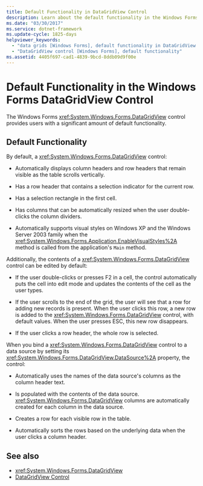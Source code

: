 ```yaml
---
title: Default Functionality in DataGridView Control
description: Learn about the default functionality in the Windows Forms DataGridView control, which is able to be edited by default.
ms.date: "03/30/2017"
ms.service: dotnet-framework
ms.update-cycle: 1825-days
helpviewer_keywords:
  - "data grids [Windows Forms], default functionality in DataGridView control"
  - "DataGridView control [Windows Forms], default functionality"
ms.assetid: 4405f697-cad1-4839-9bcd-8ddb09d9f00e
---
```

# Default Functionality in the Windows Forms DataGridView Control

The Windows Forms <xref:System.Windows.Forms.DataGridView> control provides users with a significant amount of default functionality.

## Default Functionality

By default, a <xref:System.Windows.Forms.DataGridView> control:

- Automatically displays column headers and row headers that remain visible as the table scrolls vertically.

- Has a row header that contains a selection indicator for the current row.

- Has a selection rectangle in the first cell.

- Has columns that can be automatically resized when the user double-clicks the column dividers.

- Automatically supports visual styles on Windows XP and the Windows Server 2003 family when the <xref:System.Windows.Forms.Application.EnableVisualStyles%2A> method is called from the application's `Main` method.

Additionally, the contents of a <xref:System.Windows.Forms.DataGridView> control can be edited by default:

- If the user double-clicks or presses F2 in a cell, the control automatically puts the cell into edit mode and updates the contents of the cell as the user types.

- If the user scrolls to the end of the grid, the user will see that a row for adding new records is present. When the user clicks this row, a new row is added to the <xref:System.Windows.Forms.DataGridView> control, with default values. When the user presses ESC, this new row disappears.

- If the user clicks a row header, the whole row is selected.

When you bind a <xref:System.Windows.Forms.DataGridView> control to a data source by setting its <xref:System.Windows.Forms.DataGridView.DataSource%2A> property, the control:

- Automatically uses the names of the data source's columns as the column header text.

- Is populated with the contents of the data source. <xref:System.Windows.Forms.DataGridView> columns are automatically created for each column in the data source.

- Creates a row for each visible row in the table.

- Automatically sorts the rows based on the underlying data when the user clicks a column header.

## See also

- <xref:System.Windows.Forms.DataGridView>
- [DataGridView Control](datagridview-control-windows-forms.md)
